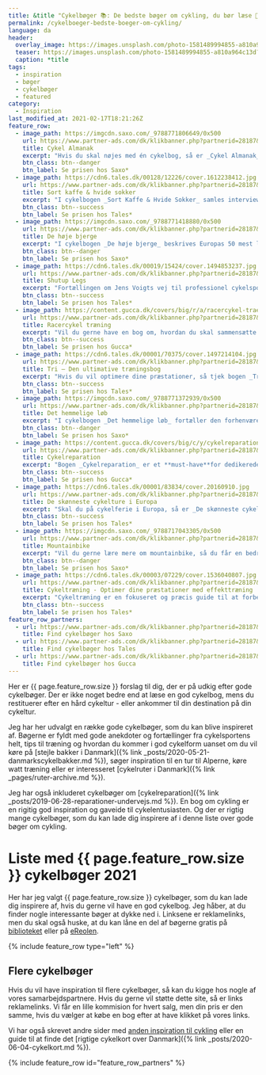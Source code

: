 ```yaml
---
title: &title "Cykelbøger 📚: De bedste bøger om cykling, du bør læse 🚴🚴‍♀️"
permalink: /cykelboeger-bedste-boeger-om-cykling/
language: da
header:
  overlay_image: https://images.unsplash.com/photo-1581489994855-a810a964c13d?ixid=MXwxMjA3fDB8MHxwaG90by1wYWdlfHx8fGVufDB8fHw%3D&ixlib=rb-1.2.1&auto=format&fit=crop&w=1989&q=80
  teaser: https://images.unsplash.com/photo-1581489994855-a810a964c13d?ixid=MXwxMjA3fDB8MHxwaG90by1wYWdlfHx8fGVufDB8fHw%3D&ixlib=rb-1.2.1&auto=format&fit=crop&w=400&q=80
  caption: *title
tags:
  - inspiration
  - bøger
  - cykelbøger
  - featured
category:
  - Inspiration
last_modified_at: 2021-02-17T18:21:26Z
feature_row:
  - image_path: https://imgcdn.saxo.com/_9788771806649/0x500
    url: https://www.partner-ads.com/dk/klikbanner.php?partnerid=28187&bannerid=43264&htmlurl=https://www.saxo.com/dk/cykel-almanak_rolf-soerensen_indbundet_9788771806649
    title: Cykel Almanak
    excerpt: "Hvis du skal nøjes med én cykelbog, så er _Cykel Almanak_ skrevet af Rolf Sørensen et rigtig godt bud. Bogen har 500 sider med en løbskalender med 100 af verdens væsentligste løb beskrives. Du får også et et cykeltræningsprogram over 12 måneder for 3 niveauer. Derudover krydres bogen med interviews med nogle af de største cykelstjerner, tips og tricks samt lækre cykelfotos i en fotoserie."
    btn_class: btn--danger
    btn_label: Se prisen hos Saxo*
  - image_path: https://cdn6.tales.dk/00128/12226/cover.1612238412.jpg
    url: https://www.partner-ads.com/dk/klikbanner.php?partnerid=28187&bannerid=55214&htmlurl=https://tales.dk/sort-kaffe-hvide-sokker-takt-tone-og-traditioner-paa-landevejen_tonny-vorm_9788740041675
    title: Sort kaffe & hvide sokker
    excerpt: "I cykelbogen _Sort Kaffe & Hvide Sokker_ samles interviews med 12 af Danmarks bedste cykelryttere gennem tiden. Bjarne Riis, Rolf Sørensen m.fl. deler sjove oplevelser, genistreger og taktiske brølere. Bogen er glimrende underholdning for de passionerede cykelfans og dedikerede cykelmotionister med tips og tricks om cyklen, tøjet og træningen fra de bedste."
    btn_class: btn--success
    btn_label: Se prisen hos Tales*
  - image_path: https://imgcdn.saxo.com/_9788771418880/0x500
    url: https://www.partner-ads.com/dk/klikbanner.php?partnerid=28187&bannerid=43264&htmlurl=https://www.saxo.com/dk/de-hoeje-bjerge_daniel-friebe_hardback_9788771418880
    title: De høje bjerge
    excerpt: "I cykelbogen _De høje bjerge_ beskrives Europas 50 mest legendariske stigninger. Det er en perfekt bog, hvis du ønsker lidt inspiration til det næste bjerg som skal cykles. Hver stigning beskrives med flotte billeder, profiler af stigningerne og kort."
    btn_class: btn--danger
    btn_label: Se prisen hos Saxo*
  - image_path: https://cdn6.tales.dk/00019/15424/cover.1494853237.jpg
    url: https://www.partner-ads.com/dk/klikbanner.php?partnerid=28187&bannerid=55214&htmlurl=https://tales.dk/shut-up-legs-mit-vilde-ridt-med-og-uden-cyklen_jens-voigt_9788740616811
    title: Shutup Legs
    excerpt: "Fortællingen om Jens Voigts vej til professionel cykelsport er bemærkelsesværdig. Lige fra hans opvækst i Østtyskland, hvor Tour de France blot var noget, man hørte rygter om, til den sene professionelle debut i 1997 og de mange bedrifter, der fulgte på landevejene i de efterfølgende år."
    btn_class: btn--success
    btn_label: Se prisen hos Tales*
  - image_path: https://content.gucca.dk/covers/big/r/a/racercykel-traening_280085.jpg
    url: https://www.partner-ads.com/dk/klikbanner.php?partnerid=28187&bannerid=9399&htmlurl=https://www.gucca.dk/racercykel-traening-bog-p280085
    title: Racercykel træning
    excerpt: "Vil du gerne have en bog om, hvordan du skal sammensætte din træning, kost og øvelser for at optimere din performance, så kan cykelbogen _Racercykel træning_anbefales. I bogen bliver du guidet igennem flere forskellige niveauer af din cykeltræning – ligefra det basale om til det mere avanceret såsom hvordan du fx optimerer din restituering."
    btn_class: btn--success
    btn_label: Se prisen hos Gucca*
  - image_path: https://cdn6.tales.dk/00001/70375/cover.1497214104.jpg
    url: https://www.partner-ads.com/dk/klikbanner.php?partnerid=28187&bannerid=55214&htmlurl=https://tales.dk/tri_torbjoern-sindballe_9788702129410
    title: Tri – Den ultimative træningsbog
    excerpt: "Hvis du vil optimere dine præstationer, så tjek bogen _Tri – Den ultimative træningsbog_. Bogen henvender sig godt nok til triatlonudøvere, men er stadig meget brugbar for almindelige landevejscyklister. Bogens tips om teknik, træning, ernæring og psykologi sagtens kan videreføres over til landevejscyklister."
    btn_class: btn--success
    btn_label: Se prisen hos Tales*
  - image_path: https://imgcdn.saxo.com/_9788771372939/0x500
    url: https://www.partner-ads.com/dk/klikbanner.php?partnerid=28187&bannerid=43264&htmlurl=https://www.saxo.com/dk/det-hemmelige-loeb_tyler-hamilton-med-daniel-coyle_haeftet_9788771372939
    title: Det hemmelige løb
    excerpt: "I cykelbogen _Det hemmelige løb_ fortæller den forhenværende cykelrytter Tyler Hamilton om livet som professionel cykelrytter, som var præget af løgne, korruption og ikke mindst omfattende doping. Tyler indrømmer bl.a. sit eget dopingmisbrug og løfter sløret for Lance Armstrongs omfattende dopingbrug."
    btn_class: btn--danger
    btn_label: Se prisen hos Saxo*
  - image_path: https://content.gucca.dk/covers/big/c/y/cykelreparation_277853.jpg
    url: https://www.partner-ads.com/dk/klikbanner.php?partnerid=28187&bannerid=9399&htmlurl=https://www.gucca.dk/cykelreparation-bog-p277853
    title: Cykelreparation
    excerpt: "Bogen _Cykelreparation_ er et **must-have**for dedikerede cykelmotionister. For med denne bog kan du undgå at skulle gå ned i din lokale cykelhandler med din racercykel, når den skal efterses, repareres eller vedligeholdes. For denne bog guider dig til alt lige fra den daglige vedligeholdelse til de mere avancerede teknikker som fx hjulopretning eller gearjustering."
    btn_class: btn--success
    btn_label: Se prisen hos Gucca*
  - image_path: https://cdn6.tales.dk/00001/83834/cover.20160910.jpg
    url: https://www.partner-ads.com/dk/klikbanner.php?partnerid=28187&bannerid=55214&htmlurl=https://tales.dk/de-skoenneste-cykelture-i-europa-oplev-hele-europa-paa-cykel_thorsten-bronner_9788778578204
    title: De skønneste cykelture i Europa
    excerpt: "Skal du på cykelferie i Europa, så er _De skønneste cykelture i Europa_ cykelbogen, du bør eje. Bogen er skrevet af Thorsten Brönner, som har rejst Europa tyndt for at finde de bedste steder til cykelferie i Europa. I alt 16 lande ligefra Skandinavien til Montenegro. Hvert land beskrives grundigt, og der er en hel del flotte billeder for hvert land."
    btn_class: btn--success
    btn_label: Se prisen hos Tales*
  - image_path: https://imgcdn.saxo.com/_9788717043305/0x500
    url: https://www.partner-ads.com/dk/klikbanner.php?partnerid=28187&bannerid=43264&htmlurl=https://www.saxo.com/dk/mountain-bike_per-henrik-brask_indbundet_9788717043305
    title: Mountainbike
    excerpt: "Vil du gerne lære mere om mountainbike, så du får en bedre forståelse af køreteknikken, hvordan du træner optimalt, hvordan du vedligeholder din cykel, så er _Mountainbike_ bogen af cykeltræneren Per Henrik Brask et rigtig godt bud."
    btn_class: btn--danger
    btn_label: Se prisen hos Saxo*
  - image_path: https://cdn6.tales.dk/00003/07229/cover.1536040807.jpg
    url: https://www.partner-ads.com/dk/klikbanner.php?partnerid=28187&bannerid=55214&htmlurl=https://tales.dk/cykeltraening-optimer-dine-praestationer-med-effekttraening_claus-hechmann_9788702189179
    title: Cykeltræning - Optimer dine præstationer med effekttræning
    excerpt: "Cykeltræning er en fokuseret og præcis guide til at forbedre dine præstationer på cyklen med effekttræning. Princippet er enkelt: Du skal træne i at kunne cykle så hurtigt som muligt i så lang tid som muligt. Det gør du ved at stimulere din fedtforbrændning, og det kræver, at du træner din udholdenhed med varieret intensitet, hovedsageligt i de lette til moderate træningszoner og over rigtig mange kilometer."
    btn_class: btn--success
    btn_label: Se prisen hos Tales*
feature_row_partners:
  - url: https://www.partner-ads.com/dk/klikbanner.php?partnerid=28187&bannerid=43264&htmlurl=https://www.saxo.com/dk/products/search?query=cykelb%C3%B8ger
    title: Find cykelbøger hos Saxo
  - url: https://www.partner-ads.com/dk/klikbanner.php?partnerid=28187&bannerid=55214&htmlurl=https://tales.dk/soeg/?text=cykelb%C3%B8ger
    title: Find cykelbøger hos Tales
  - url: https://www.partner-ads.com/dk/klikbanner.php?partnerid=28187&bannerid=9399&htmlurl=https://www.gucca.dk/soegning/cykelb%25C3%25B8ger
    title: Find cykelbøger hos Gucca
---
```


Her er {{ page.feature_row.size }} forslag til dig, der er på udkig efter gode cykelbøger. Der er ikke noget bedre end at læse en god cykelbog, mens du restituerer efter en hård cykeltur - eller ankommer til din destination på din cykeltur.

Jeg har her udvalgt en række gode cykelbøger, som du kan blive inspireret af. Bøgerne er fyldt med gode anekdoter og fortællinger fra cykelsportens helt, tips til træning og hvordan du kommer i god cykelform uanset om du vil køre på [stejle bakker i Danmark]({% link _posts/2020-05-21-danmarkscykelbakker.md %}), søger inspiration til en tur til Alperne, køre watt træning eller er interesseret [cykelruter i Danmark]({% link _pages/ruter-archive.md %}).

Jeg har også inkluderet cykelbøger om [cykelreparation]({% link _posts/2019-06-28-reparationer-undervejs.md %}). En bog om cykling er en rigitig god inspiration og gaveide til cykelentusiasten. Og der er rigtig mange cykelbøger, som du kan lade dig inspirere af i denne liste over gode bøger om cykling.

# Liste med {{ page.feature_row.size }} cykelbøger 2021

Her har jeg valgt {{ page.feature_row.size }} cykelbøger, som du kan lade dig inspirere af, hvis du gerne vil have en god cykelbog. Jeg håber, at du finder nogle interessante bøger at dykke ned i. Linksene er reklamelinks, men du skal også huske, at du kan låne en del af bøgerne gratis på [biblioteket](https://bibliotek.dk/) eller på [eReolen](https://ereolen.dk/).

{% include feature_row type="left" %}

## Flere cykelbøger

Hvis du vil have inspiration til flere cykelbøger, så kan du kigge hos nogle af vores samarbejdspartnere. Hvis du gerne vil støtte dette site, så er links reklamelinks. Vi får en lille kommision for hvert salg, men din pris er den samme, hvis du vælger at købe en bog efter at have klikket på vores links.

Vi har også skrevet andre sider med [anden inspiration til cykling](/inspiration/) eller en guide til at finde det [rigtige cykelkort over Danmark]({% link _posts/2020-06-04-cykelkort.md %}).

{% include feature_row id="feature_row_partners"  %}
